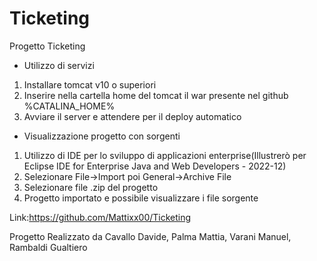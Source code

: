 # Ticketing

Progetto Ticketing

- Utilizzo di servizi
1) Installare tomcat v10 o superiori
2) Inserire nella cartella home del tomcat il war presente nel github %CATALINA_HOME%
3) Avviare il server e attendere per il deploy automatico

- Visualizzazione progetto con sorgenti
1) Utilizzo di IDE per lo sviluppo di applicazioni enterprise(Illustrerò per Eclipse IDE for Enterprise Java and Web Developers - 2022-12)
2) Selezionare File->Import poi General->Archive File
3) Selezionare file .zip del progetto
4) Progetto importato e possibile visualizzare i file sorgente

Link:https://github.com/Mattixx00/Ticketing


Progetto Realizzato da Cavallo Davide, Palma Mattia, Varani Manuel, Rambaldi Gualtiero
